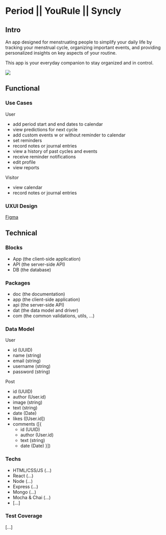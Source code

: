# Period || YouRule || Syncly

## Intro

An app designed for menstruating people to simplify your daily life by tracking your menstrual cycle, organizing important events, and providing personalized insights on key aspects of your routine.

This app is your everyday companion to stay organized and in control.

![](https://i.giphy.com/media/v1.Y2lkPTc5MGI3NjExcno0Z21nOWxudXRiNXhlajY3dWF5eDBwM3Vjdm9xMnhzaThtcDZtdCZlcD12MV9pbnRlcm5hbF9naWZfYnlfaWQmY3Q9Zw/j10NjRC0rU0IrIIbaA/giphy.gif)

## Functional

### Use Cases

User
- add period start and end dates to calendar
- view predictions for next cycle
- add custom events w or without reminder to calendar
- set reminders
- record notes or journal entries
- view a history of past cycles and events
- receive reminder notifications
- edit profile
- view reports

Visitor
- view calendar
- record notes or journal entries

### UXUI Design

[Figma](https://www.figma.com/proto/0axquRKAMeYzYictpTqeQX/A-punto?node-id=0-1&t=5XWGSFzZZMcMrNle-1)

## Technical

### Blocks

- App (the client-side application)
- API (the server-side API)
- DB (the database)

### Packages

- doc (the documentation)
- app (the client-side application)
- api (the server-side API)
- dat (the data model and driver)
- com (the common validations, utils, ...)

### Data Model

User
- id (UUID)
- name (string)
- email (string)
- username (string)
- password (string)

Post
- id (UUID)
- author (User.id)
- image (string)
- text (string)
- date (Date)
- likes ([User.id])
- comments ([{ 
    - id (UUID)
    - author (User.id)
    - text (string)
    - date (Date) }])

### Techs

- HTML/CSS/JS (...)
- React (...)
- Node (...)
- Express (...)
- Mongo (...)
- Mocha & Chai (...)
- [...]

### Test Coverage

[...]